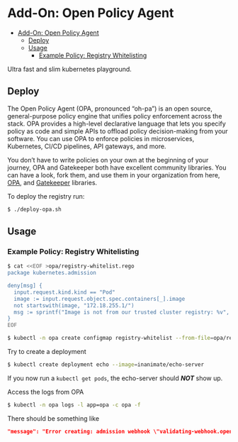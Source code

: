 # Add-On: Open Policy Agent

- [Add-On: Open Policy Agent](#add-on-open-policy-agent)
  - [Deploy](#deploy)
  - [Usage](#usage)
    - [Example Policy: Registry Whitelisting](#example-policy-registry-whitelisting)

Ultra fast and slim kubernetes playground.

## Deploy

The Open Policy Agent (OPA, pronounced “oh-pa”) is an open source, general-purpose policy engine that unifies policy enforcement across the stack. OPA provides a high-level declarative language that lets you specify policy as code and simple APIs to offload policy decision-making from your software. You can use OPA to enforce policies in microservices, Kubernetes, CI/CD pipelines, API gateways, and more.

You don’t have to write policies on your own at the beginning of your journey, OPA and Gatekeeper both have excellent community libraries. You can have a look, fork them, and use them in your organization from here, [OPA](https://github.com/open-policy-agent/library), and [Gatekeeper](https://github.com/open-policy-agent/gatekeeper-library) libraries.

To deploy the registry run:

```sh
$ ./deploy-opa.sh
```

## Usage

### Example Policy: Registry Whitelisting

```sh
$ cat <<EOF >opa/registry-whitelist.rego
package kubernetes.admission

deny[msg] {
  input.request.kind.kind == "Pod"
  image := input.request.object.spec.containers[_].image
  not startswith(image, "172.18.255.1/")
  msg := sprintf("Image is not from our trusted cluster registry: %v", [image])
}
EOF

$ kubectl -n opa create configmap registry-whitelist --from-file=opa/registry-whitelist.rego
```

Try to create a deployment

```sh
$ kubectl create deployment echo --image=inanimate/echo-server
```

If you now run a `kubectl get pods`, the echo-server should ***NOT*** show up.

Access the logs from OPA

```sh
$ kubectl -n opa logs -l app=opa -c opa -f
```

There should be something like

```json
"message": "Error creating: admission webhook \"validating-webhook.openpolicyagent.org\" denied the request: Image is not from our trusted cluster registry: inanimate/echo-server",
```
